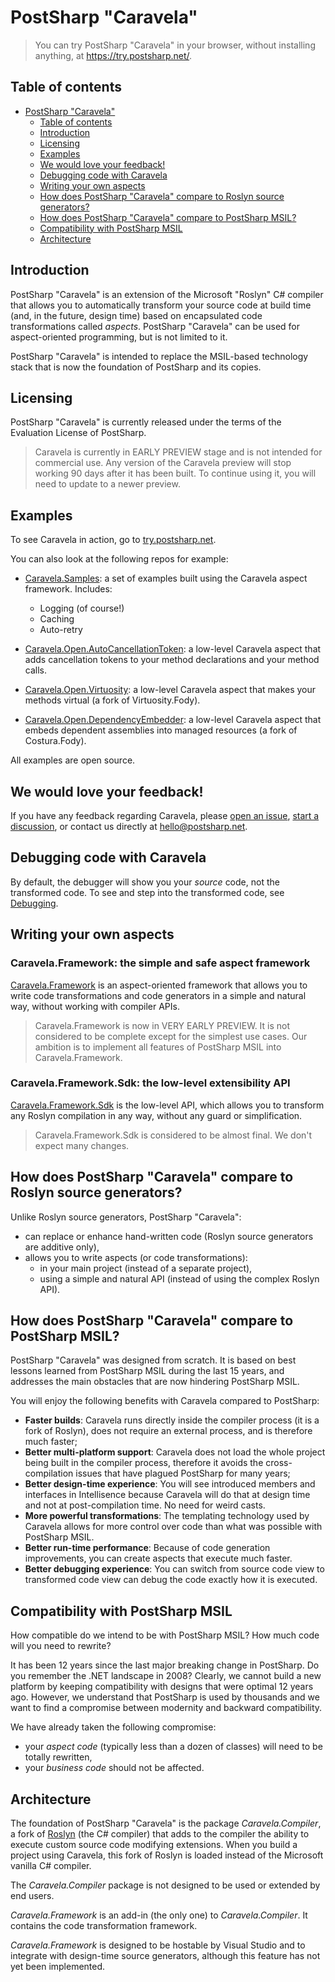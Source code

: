 # PostSharp "Caravela"

> You can try PostSharp "Caravela" in your browser, without installing anything, at https://try.postsharp.net/.


## Table of contents
- [PostSharp "Caravela"](#postsharp-caravela)
  - [Table of contents](#table-of-contents)
  - [Introduction](#introduction)
  - [Licensing](#licensing)
  - [Examples](#examples)
  - [We would love your feedback!](#we-would-love-your-feedback)
  - [Debugging code with Caravela](#debugging-code-with-caravela)
  - [Writing your own aspects](#writing-your-own-aspects)
  - [How does PostSharp "Caravela" compare to Roslyn source generators?](#how-does-postsharp-caravela-compare-to-roslyn-source-generators)
  - [How does PostSharp "Caravela" compare to PostSharp MSIL?](#how-does-postsharp-caravela-compare-to-postsharp-msil)
  - [Compatibility with PostSharp MSIL](#compatibility-with-postsharp-msil)
  - [Architecture](#architecture)


## Introduction

PostSharp "Caravela" is an extension of the Microsoft "Roslyn" C# compiler that allows you to automatically transform your source code at build time 
(and, in the future, design time) based on encapsulated code transformations called _aspects_. PostSharp "Caravela" can be used for aspect-oriented 
programming, but is not limited to it.

PostSharp "Caravela" is intended to replace the MSIL-based technology stack that is now the foundation of PostSharp and its copies.

## Licensing

PostSharp "Caravela" is currently released under the terms of the Evaluation License of PostSharp.

> Caravela is currently in EARLY PREVIEW stage and is not intended for commercial use.
> Any version of the Caravela preview will stop working 90 days after it has been built. 
> To continue using it, you will need to update to a newer preview.


## Examples

To see Caravela in action, go to [try.postsharp.net](https://try.postsharp.net).

You can also look at the following repos for example:

* [Caravela.Samples](https://github.com/postsharp/Caravela.Samples): a set of examples built using the Caravela aspect framework. Includes:

    * Logging (of course!)
    * Caching
    * Auto-retry

* [Caravela.Open.AutoCancellationToken](https://github.com/postsharp/Caravela.Open.AutoCancellationToken): a low-level Caravela aspect that
adds cancellation tokens to your method declarations and your method calls.

* [Caravela.Open.Virtuosity](https://github.com/postsharp/Caravela.Open.Virtuosity): a low-level Caravela aspect that makes your
methods virtual (a fork of Virtuosity.Fody).

* [Caravela.Open.DependencyEmbedder](https://github.com/postsharp/Caravela.Open.DependencyEmbedder): a low-level Caravela aspect that
embeds dependent assemblies into managed resources (a fork of Costura.Fody).

All examples are open source.

## We would love your feedback!

If you have any feedback regarding Caravela, please [open an issue](https://github.com/postsharp/Caravela/issues/new),
 [start a discussion](https://github.com/postsharp/Caravela/discussions/new), or contact us directly at hello@postsharp.net.


## Debugging code with Caravela

By default, the debugger will show you your _source_ code, not the transformed code. To see and step into the transformed code,
see [Debugging](Debugging.md).

## Writing your own aspects

### Caravela.Framework: the simple and safe aspect framework

[Caravela.Framework](Caravela.Framework.md) is an aspect-oriented framework that allows you to write code transformations and
code generators in a simple and natural way, without working with compiler APIs.

> Caravela.Framework is now in VERY EARLY PREVIEW. It is not considered to be complete except for the simplest use cases.
> Our ambition is to implement all features of PostSharp MSIL into Caravela.Framework.

### Caravela.Framework.Sdk: the low-level extensibility API

[Caravela.Framework.Sdk](Caravela.Framework.Sdk.md) is the low-level API, which allows you to transform any Roslyn compilation
in any way, without any guard or simplification.

> Caravela.Framework.Sdk is considered to be almost final. We don't expect many changes.



## How does PostSharp "Caravela" compare to Roslyn source generators?

Unlike Roslyn source generators, PostSharp "Caravela":

 * can replace or enhance hand-written code (Roslyn source generators are additive only),
 * allows you to write aspects (or code transformations):
     * in your main project (instead of a separate project),
     * using a simple and natural API (instead of using the complex Roslyn API).


## How does PostSharp "Caravela" compare to PostSharp MSIL?

PostSharp "Caravela" was designed from scratch. It is based on best lessons learned from PostSharp MSIL during the last 15 years,
and addresses the main obstacles that are now hindering PostSharp MSIL.


You will enjoy the following benefits with Caravela compared to PostSharp:

* **Faster builds**: Caravela runs directly inside the compiler process (it is a fork of Roslyn), does not require an external process, 
  and is therefore much faster;
* **Better multi-platform support**: Caravela does not load the whole project being built in the compiler process, therefore it avoids the 
  cross-compilation issues that have plagued PostSharp for many years;
* **Better design-time experience**: You will see introduced members and interfaces in Intellisence because Caravela will do that
  at design time and not at post-compilation time. No need for weird casts.
* **More powerful transformations**: The templating technology used by Caravela allows for more control over code than what was possible
  with PostSharp MSIL.
* **Better run-time performance**: Because of code generation improvements, you can create aspects that execute much faster.
* **Better debugging experience**:  You can switch from source code view to transformed code view can debug the code exactly 
  how it is executed.


## Compatibility with PostSharp MSIL

How compatible do we intend to be with PostSharp MSIL? How much code will you need to rewrite?

It has been 12 years since the last major breaking change in PostSharp. Do you remember the .NET landscape in 2008? Clearly,
we cannot build a new platform by keeping compatibility with designs that were optimal 12 years ago. However, we understand that
PostSharp is used by thousands and we want to find a compromise between modernity and backward compatibility.

We have already taken the following compromise:

* your _aspect code_ (typically less than a dozen of classes) will need to be totally rewritten,
* your _business code_ should not be affected.


## Architecture

 The foundation of PostSharp "Caravela" is the package _Caravela.Compiler_, a fork of [Roslyn](https://github.com/dotnet/roslyn) (the C# compiler) that adds to the compiler 
 the ability to execute custom source code modifying extensions. When you build a project using Caravela, this fork of Roslyn is loaded
 instead of the Microsoft vanilla C# compiler.

 The  _Caravela.Compiler_ package is not designed to be used or extended by end users.

 _Caravela.Framework_ is an add-in (the only one) to _Caravela.Compiler_. It contains the code transformation framework.

 _Caravela.Framework_ is designed to be hostable by Visual Studio and to integrate with design-time source
 generators, although this feature has not yet been implemented.

